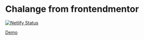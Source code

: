 # Chalange from frontendmentor
[![Netlify Status](https://api.netlify.com/api/v1/badges/d74d5531-9d18-457b-817f-0e34c11c64c6/deploy-status)](https://app.netlify.com/sites/zedd-url-shortly/deploys)

[Demo](https://zedd-url-shortly.netlify.app/)
